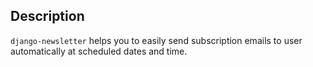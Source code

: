 ## Description

`django-newsletter` helps you to easily send subscription emails to user automatically at scheduled dates and time.
